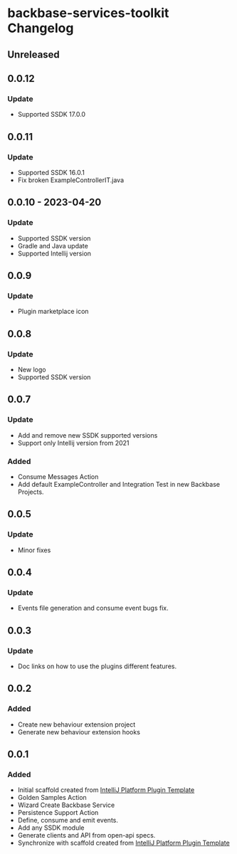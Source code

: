 <!-- Keep a Changelog guide -> https://keepachangelog.com -->

# backbase-services-toolkit Changelog

## Unreleased

## 0.0.12

### Update
- Supported SSDK 17.0.0

## 0.0.11

### Update
- Supported SSDK 16.0.1
- Fix broken ExampleControllerIT.java

## 0.0.10 - 2023-04-20

### Update
- Supported SSDK version
- Gradle and Java update
- Supported Intellij version

## 0.0.9

### Update
- Plugin marketplace icon

## 0.0.8

### Update
- New logo
- Supported SSDK version

## 0.0.7

### Update
- Add and remove new SSDK supported versions
- Support only Intellij version from 2021

### Added
- Consume Messages Action
- Add default ExampleController and Integration Test in new Backbase Projects.

## 0.0.5

### Update
- Minor fixes

## 0.0.4

### Update
- Events file generation and consume event bugs fix.

## 0.0.3

### Update
- Doc links on how to use the plugins different features.

## 0.0.2

### Added
- Create new behaviour extension project
- Generate new behaviour extension hooks

## 0.0.1

### Added
- Initial scaffold created from [IntelliJ Platform Plugin Template](https://github.com/JetBrains/intellij-platform-plugin-template)
- Golden Samples Action
- Wizard Create Backbase Service
- Persistence Support Action
- Define, consume and emit events.
- Add any SSDK module
- Generate clients and API from open-api specs.
- Synchronize with scaffold created from [IntelliJ Platform Plugin Template](https://github.com/JetBrains/intellij-platform-plugin-template)
